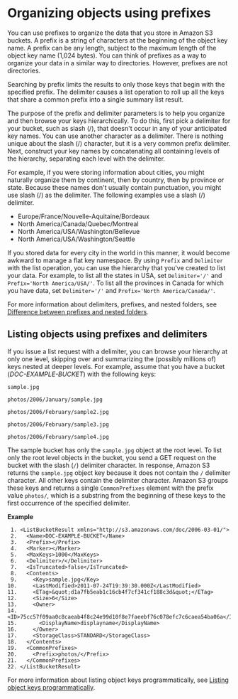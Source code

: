 # Organizing objects using prefixes<a name="using-prefixes"></a>

You can use prefixes to organize the data that you store in Amazon S3 buckets\. A prefix is a string of characters at the beginning of the object key name\. A prefix can be any length, subject to the maximum length of the object key name \(1,024 bytes\)\. You can think of prefixes as a way to organize your data in a similar way to directories\. However, prefixes are not directories\.

Searching by prefix limits the results to only those keys that begin with the specified prefix\. The delimiter causes a list operation to roll up all the keys that share a common prefix into a single summary list result\. 

The purpose of the prefix and delimiter parameters is to help you organize and then browse your keys hierarchically\. To do this, first pick a delimiter for your bucket, such as slash \(/\), that doesn't occur in any of your anticipated key names\. You can use another character as a delimiter\. There is nothing unique about the slash \(/\) character, but it is a very common prefix delimiter\. Next, construct your key names by concatenating all containing levels of the hierarchy, separating each level with the delimiter\. 

For example, if you were storing information about cities, you might naturally organize them by continent, then by country, then by province or state\. Because these names don't usually contain punctuation, you might use slash \(/\) as the delimiter\. The following examples use a slash \(/\) delimiter\.
+ Europe/France/Nouvelle\-Aquitaine/Bordeaux
+ North America/Canada/Quebec/Montreal
+ North America/USA/Washington/Bellevue
+ North America/USA/Washington/Seattle

If you stored data for every city in the world in this manner, it would become awkward to manage a flat key namespace\. By using `Prefix` and `Delimiter` with the list operation, you can use the hierarchy that you've created to list your data\. For example, to list all the states in USA, set `Delimiter='/'` and `Prefix='North America/USA/'`\. To list all the provinces in Canada for which you have data, set `Delimiter='/'` and `Prefix='North America/Canada/'`\.

For more information about delimiters, prefixes, and nested folders, see [Difference between prefixes and nested folders](https://repost.aws/knowledge-center/s3-prefix-nested-folders-difference)\.

## Listing objects using prefixes and delimiters<a name="prefixes-list-example"></a>

If you issue a list request with a delimiter, you can browse your hierarchy at only one level, skipping over and summarizing the \(possibly millions of\) keys nested at deeper levels\. For example, assume that you have a bucket \(*DOC\-EXAMPLE\-BUCKET*\) with the following keys:

`sample.jpg` 

`photos/2006/January/sample.jpg` 

`photos/2006/February/sample2.jpg` 

`photos/2006/February/sample3.jpg` 

`photos/2006/February/sample4.jpg` 

The sample bucket has only the `sample.jpg` object at the root level\. To list only the root level objects in the bucket, you send a GET request on the bucket with the slash \(`/`\) delimiter character\. In response, Amazon S3 returns the `sample.jpg` object key because it does not contain the `/` delimiter character\. All other keys contain the delimiter character\. Amazon S3 groups these keys and returns a single `CommonPrefixes` element with the prefix value `photos/`, which is a substring from the beginning of these keys to the first occurrence of the specified delimiter\.

**Example**  

```
 1. <ListBucketResult xmlns="http://s3.amazonaws.com/doc/2006-03-01/">
 2.   <Name>DOC-EXAMPLE-BUCKET</Name>
 3.   <Prefix></Prefix>
 4.   <Marker></Marker>
 5.   <MaxKeys>1000</MaxKeys>
 6.   <Delimiter>/</Delimiter>
 7.   <IsTruncated>false</IsTruncated>
 8.   <Contents>
 9.     <Key>sample.jpg</Key>
10.     <LastModified>2011-07-24T19:39:30.000Z</LastModified>
11.     <ETag>&quot;d1a7fb5eab1c16cb4f7cf341cf188c3d&quot;</ETag>
12.     <Size>6</Size>
13.     <Owner>
14.       <ID>75cc57f09aa0c8caeab4f8c24e99d10f8e7faeebf76c078efc7c6caea54ba06a</ID>
15.       <DisplayName>displayname</DisplayName>
16.     </Owner>
17.     <StorageClass>STANDARD</StorageClass>
18.   </Contents>
19.   <CommonPrefixes>
20.     <Prefix>photos/</Prefix>
21.   </CommonPrefixes>
22. </ListBucketResult>
```

For more information about listing object keys programmatically, see [Listing object keys programmatically](ListingKeysUsingAPIs.md)\.